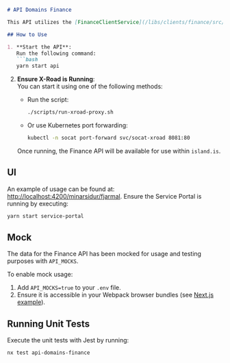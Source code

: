 ```markdown
# API Domains Finance

This API utilizes the [FinanceClientService](/libs/clients/finance/src/lib/FinanceClientService.ts).

## How to Use

1. **Start the API**:  
   Run the following command:
   ```bash
   yarn start api
   ```

2. **Ensure X-Road is Running**:  
   You can start it using one of the following methods:
   - Run the script:
     ```bash
     ./scripts/run-xroad-proxy.sh
     ```
   - Or use Kubernetes port forwarding:
     ```bash
     kubectl -n socat port-forward svc/socat-xroad 8081:80
     ```

   Once running, the Finance API will be available for use within `island.is`.

## UI

An example of usage can be found at: <http://localhost:4200/minarsidur/fjarmal>. Ensure the Service Portal is running by executing:
```bash
yarn start service-portal
```

## Mock

The data for the Finance API has been mocked for usage and testing purposes with `API_MOCKS`. 

To enable mock usage:
1. Add `API_MOCKS=true` to your `.env` file.
2. Ensure it is accessible in your Webpack browser bundles (see [Next.js example](../../../apps/web/next.config.js)).

## Running Unit Tests

Execute the unit tests with Jest by running:
```bash
nx test api-domains-finance
```
```